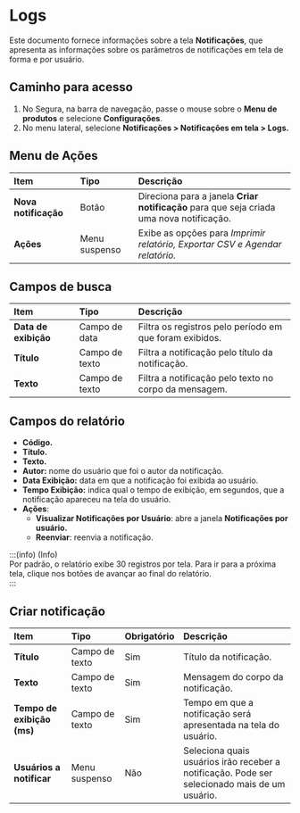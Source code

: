 # Logs

Este documento fornece informações sobre a tela **Notificações**, que apresenta as informações sobre os parâmetros de notificações em tela de forma e por usuário.

## Caminho para acesso

1. No Segura, na barra de navegação, passe o mouse sobre o **Menu de produtos** e selecione **Configurações**.  
2. No menu lateral, selecione **Notificações \> Notificações em tela \> Logs.**

## Menu de Ações

| Item | Tipo | Descrição |
| :---- | :---- | :---- |
| **Nova notificação** | Botão | Direciona para a janela **Criar notificação** para que seja criada uma nova notificação. |
| **Ações** | Menu suspenso | Exibe as opções para *Imprimir relatório, Exportar CSV e Agendar relatório.* |

## Campos de busca

| Item | Tipo | Descrição |
| :---- | :---- | :---- |
| **Data de exibição** | Campo de data | Filtra os registros pelo período em que foram exibidos. |
| **Título** | Campo de texto | Filtra a notificação pelo título da notificação. |
| **Texto** | Campo de texto | Filtra a notificação pelo texto no corpo da mensagem. |

## Campos do relatório

* **Código.**  
* **Título.**  
* **Texto.**  
* **Autor:** nome do usuário que foi o autor da notificação.  
* **Data Exibição:** data em que a notificação foi exibida ao usuário.  
* **Tempo Exibição:** indica qual o tempo de exibição, em segundos, que a notificação apareceu na tela do usuário.  
* **Ações**:  
  * **Visualizar Notificações por Usuário**: abre a janela **Notificações por usuário.**  
  * **Reenviar**: reenvia a notificação.

:::(info) (Info)  
Por padrão, o relatório exibe 30 registros por tela. Para ir para a próxima tela, clique nos botões de avançar ao final do relatório.  
:::

## Criar notificação

| Item | Tipo | Obrigatório | Descrição |
| :---- | :---- | :---- | :---- |
| **Título** | Campo de texto | Sim | Título da notificação. |
| **Texto** | Campo de texto | Sim | Mensagem do corpo da notificação. |
| **Tempo de exibição (ms)** | Campo de texto | Sim | Tempo em que a notificação será apresentada na tela do usuário. |
| **Usuários a notificar** | Menu suspenso | Não | Seleciona quais usuários irão receber a notificação. Pode ser selecionado mais de um usuário. |